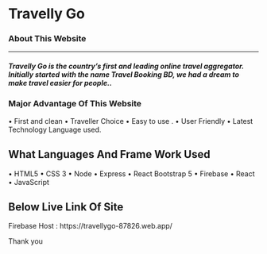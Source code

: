 <h1> Travelly Go </h1>

<div>
  <h3> About This Website  </h3>
  <hr>
<h5> Travelly Go is the country’s first and leading online travel aggregator. Initially started with the name Travel Booking BD, we had a dream to make travel easier for people..<h5>
  
  <h3> Major Advantage Of This Website </h3>
  • First and clean 
  • Traveller Choice
  • Easy to use .
  • User Friendly
  • Latest Technology Language used.
  
  
  <h2> What Languages And Frame Work Used </h2>
  • HTML5
  • CSS 3
  • Node
  • Express
  • React Bootstrap 5
  • Firebase 
  • React 
  • JavaScript 
  
  
  <h2> Below Live Link Of Site </h2>
  Firebase Host :  https://travellygo-87826.web.app/
  
  <span> Thank you</span>
</div>
